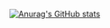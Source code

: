 [![Anurag's GitHub stats](https://github-readme-stats.vercel.app/api?username=APeng215&theme=material-palenight)](https://github.com/anuraghazra/github-readme-stats)
